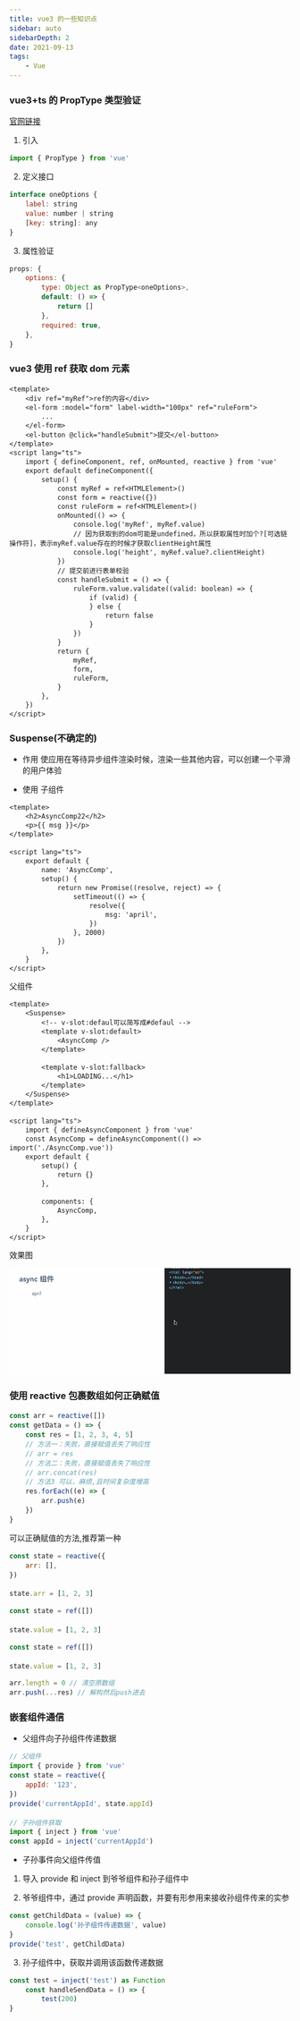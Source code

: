 ```yaml
---
title: vue3 的一些知识点
sidebar: auto
sidebarDepth: 2
date: 2021-09-13
tags:
    - Vue
---
```


### vue3+ts 的 PropType 类型验证

[官网链接](https://vue3js.cn/docs/zh/guide/typescript-support.html#%E6%B3%A8%E9%87%8A%E8%BF%94%E5%9B%9E%E7%B1%BB%E5%9E%8B)

1. 引入

```js
import { PropType } from 'vue'
```

2. 定义接口

```js
interface oneOptions {
    label: string
    value: number | string
    [key: string]: any
}
```

3. 属性验证

```js
props: {
    options: {
        type: Object as PropType<oneOptions>,
        default: () => {
            return []
        },
        required: true,
    },
}
```

### vue3 使用 ref 获取 dom 元素

```vue
<template>
    <div ref="myRef">ref的内容</div>
    <el-form :model="form" label-width="100px" ref="ruleForm">
        ...
    </el-form>
    <el-button @click="handleSubmit">提交</el-button>
</template>
<script lang="ts">
    import { defineComponent, ref, onMounted, reactive } from 'vue'
    export default defineComponent({
        setup() {
            const myRef = ref<HTMLElement>()
            const form = reactive({})
            const ruleForm = ref<HTMLElement>()
            onMounted(() => {
                console.log('myRef', myRef.value)
                // 因为获取到的dom可能是undefined，所以获取属性时加个?[可选链操作符]，表示myRef.value存在的时候才获取clientHeight属性
                console.log('height', myRef.value?.clientHeight)
            })
            // 提交前进行表单校验
            const handleSubmit = () => {
                ruleForm.value.validate((valid: boolean) => {
                    if (valid) {
                    } else {
                        return false
                    }
                })
            }
            return {
                myRef,
                form,
                ruleForm,
            }
        },
    })
</script>
```

### Suspense(不确定的)

-   作用
    使应用在等待异步组件渲染时候，渲染一些其他内容，可以创建一个平滑的用户体验

-   使用
    子组件

```vue
<template>
    <h2>AsyncComp22</h2>
    <p>{{ msg }}</p>
</template>

<script lang="ts">
    export default {
        name: 'AsyncComp',
        setup() {
            return new Promise((resolve, reject) => {
                setTimeout(() => {
                    resolve({
                        msg: 'april',
                    })
                }, 2000)
            })
        },
    }
</script>
```

父组件

```vue
<template>
    <Suspense>
        <!-- v-slot:defaul可以简写成#defaul -->
        <template v-slot:default>
            <AsyncComp />
        </template>

        <template v-slot:fallback>
            <h1>LOADING...</h1>
        </template>
    </Suspense>
</template>

<script lang="ts">
    import { defineAsyncComponent } from 'vue'
    const AsyncComp = defineAsyncComponent(() => import('./AsyncComp.vue'))
    export default {
        setup() {
            return {}
        },

        components: {
            AsyncComp,
        },
    }
</script>
```

效果图

![效果图](https://raw.githubusercontent.com/AprilTong/image/master/img/suspense.gif)

### 使用 reactive 包裹数组如何正确赋值

```js
const arr = reactive([])
const getData = () => {
    const res = [1, 2, 3, 4, 5]
    // 方法一：失败，直接赋值丢失了响应性
    // arr = res
    // 方法二：失败，直接赋值丢失了响应性
    // arr.concat(res)
    // 方法3 可以，麻烦,且时间复杂度增高
    res.forEach((e) => {
        arr.push(e)
    })
}
```

可以正确赋值的方法,推荐第一种

```js
const state = reactive({
    arr: [],
})

state.arr = [1, 2, 3]
```

```js
const state = ref([])

state.value = [1, 2, 3]
```

```js
const state = ref([])

state.value = [1, 2, 3]
```

```js
arr.length = 0 // 清空原数组
arr.push(...res) // 解构然后push进去
```

### 嵌套组件通信

-   父组件向子孙组件传递数据

```js
// 父组件
import { provide } from 'vue'
const state = reactive({
    appId: '123',
})
provide('currentAppId', state.appId)

// 子孙组件获取
import { inject } from 'vue'
const appId = inject('currentAppId')
```

-   子孙事件向父组件传值

1. 导入 provide 和 inject 到爷爷组件和孙子组件中

2. 爷爷组件中，通过 provide 声明函数，并要有形参用来接收孙组件传来的实参

```js
const getChildData = (value) => {
    console.log('孙子组件传递数据', value)
}
provide('test', getChildData)
```

3. 孙子组件中，获取并调用该函数传递数据

```js
const test = inject('test') as Function
    const handleSendData = () => {
        test(200)
}
```
